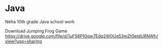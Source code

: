 # Java
Neha 10th grade Java school work

Download Jumping Frog Game https://drive.google.com/file/d/1uF58P10qw7Edq2W0Uq53mZt0etdURNWh/view?usp=sharing
